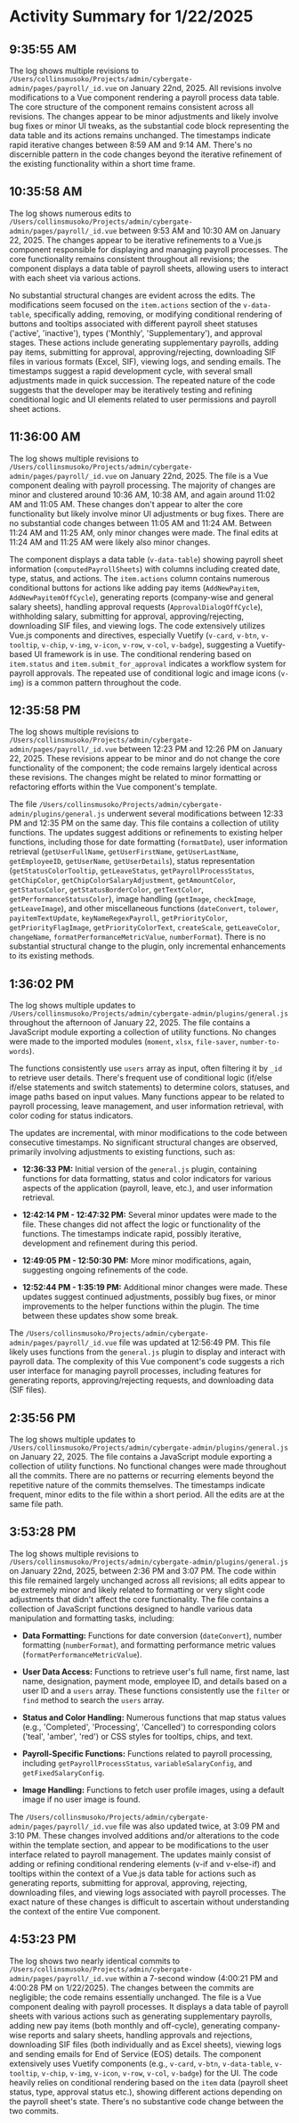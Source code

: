 # Activity Summary for 1/22/2025

## 9:35:55 AM
The log shows multiple revisions to `/Users/collinsmusoko/Projects/admin/cybergate-admin/pages/payroll/_id.vue` on January 22nd, 2025.  All revisions involve modifications to a Vue component rendering a payroll process data table.  The core structure of the component remains consistent across all revisions.  The changes appear to be minor adjustments and likely involve bug fixes or minor UI tweaks, as the substantial code block representing the data table and its actions remains unchanged. The timestamps indicate rapid iterative changes between 8:59 AM and 9:14 AM.  There's no discernible pattern in the code changes beyond the iterative refinement of the existing functionality within a short time frame.


## 10:35:58 AM
The log shows numerous edits to `/Users/collinsmusoko/Projects/admin/cybergate-admin/pages/payroll/_id.vue` between 9:53 AM and 10:30 AM on January 22, 2025.  The changes appear to be iterative refinements to a Vue.js component responsible for displaying and managing payroll processes.  The core functionality remains consistent throughout all revisions; the component displays a data table of payroll sheets, allowing users to interact with each sheet via various actions.

No substantial structural changes are evident across the edits.  The modifications seem focused on the `item.actions` section of the `v-data-table`, specifically adding, removing, or modifying conditional rendering of buttons and tooltips associated with different payroll sheet statuses ('active', 'inactive'), types ('Monthly', 'Supplementary'), and approval stages.  These actions include generating supplementary payrolls, adding pay items, submitting for approval, approving/rejecting, downloading SIF files in various formats (Excel, SIF), viewing logs, and sending emails.  The timestamps suggest a rapid development cycle, with several small adjustments made in quick succession.  The repeated nature of the code suggests that the developer may be iteratively testing and refining conditional logic and UI elements related to user permissions and payroll sheet actions.


## 11:36:00 AM
The log shows multiple revisions to `/Users/collinsmusoko/Projects/admin/cybergate-admin/pages/payroll/_id.vue` on January 22nd, 2025.  The file is a Vue component dealing with payroll processing.  The majority of changes are minor and clustered around 10:36 AM, 10:38 AM, and again around 11:02 AM and 11:05 AM. These changes don't appear to alter the core functionality but likely involve minor UI adjustments or bug fixes.  There are no substantial code changes between 11:05 AM and 11:24 AM.  Between 11:24 AM and 11:25 AM, only minor changes were made. The final edits at 11:24 AM and 11:25 AM were likely also minor changes.

The component displays a data table (`v-data-table`) showing payroll sheet information (`computedPayrollSheets`) with columns including created date, type, status, and actions.  The `item.actions` column contains numerous conditional buttons for actions like adding pay items (`AddNewPayitem`, `AddNewPayitemOffCycle`), generating reports (company-wise and general salary sheets), handling approval requests (`ApprovalDialogOffCycle`), withholding salary, submitting for approval, approving/rejecting, downloading SIF files, and viewing logs. The code extensively utilizes Vue.js components and directives,  especially Vuetify (`v-card`, `v-btn`, `v-tooltip`, `v-chip`, `v-img`, `v-icon`, `v-row`, `v-col`, `v-badge`), suggesting a Vuetify-based UI framework is in use.  The conditional rendering based on `item.status` and `item.submit_for_approval` indicates a workflow system for payroll approvals.  The repeated use of conditional logic and image icons (`v-img`) is a common pattern throughout the code.


## 12:35:58 PM
The log shows multiple revisions to `/Users/collinsmusoko/Projects/admin/cybergate-admin/pages/payroll/_id.vue` between 12:23 PM and 12:26 PM on January 22, 2025.  These revisions appear to be minor and do not change the core functionality of the component; the code remains largely identical across these revisions.  The changes might be related to minor formatting or refactoring efforts within the Vue component's template.


The file `/Users/collinsmusoko/Projects/admin/cybergate-admin/plugins/general.js` underwent several modifications between 12:33 PM and 12:35 PM on the same day. This file contains a collection of utility functions.  The updates suggest additions or refinements to existing helper functions, including those for date formatting (`formatDate`), user information retrieval (`getUserFullName`, `getUserFirstName`, `getUserLastName`, `getEmployeeID`, `getUserName`, `getUserDetails`), status representation (`getStatusColorTooltip`, `getLeaveStatus`, `getPayrollProcessStatus`, `getChipColor`, `getChipColorSalaryAdjustment`, `getAmountColor`, `getStatusColor`, `getStatusBorderColor`, `getTextColor`, `getPerformanceStatusColor`), image handling (`getImage`, `checkImage`, `getLeaveImage`), and other miscellaneous functions (`dateConvert`, `tolower`, `payitemTextUpdate`, `keyNameRegexPayroll`, `getPriorityColor`, `getPriorityFlagImage`, `getPriorityColorText`, `createScale`, `getLeaveColor`, `changeName`, `formatPerformanceMetricValue`, `numberFormat`).  There is no substantial structural change to the plugin, only incremental enhancements to its existing methods.


## 1:36:02 PM
The log shows multiple updates to `/Users/collinsmusoko/Projects/admin/cybergate-admin/plugins/general.js` throughout the afternoon of January 22, 2025.  The file contains a JavaScript module exporting a collection of utility functions. No changes were made to the imported modules (`moment`, `xlsx`, `file-saver`, `number-to-words`).

The functions consistently use `users` array as input, often filtering it by `_id` to retrieve user details.  There's frequent use of conditional logic (if/else if/else statements and switch statements) to determine colors, statuses, and image paths based on input values.  Many functions appear to be related to payroll processing, leave management, and user information retrieval, with color coding for status indicators.

The updates are incremental, with minor modifications to the code between consecutive timestamps.  No significant structural changes are observed, primarily involving adjustments to existing functions, such as:


* **12:36:33 PM:** Initial version of the `general.js` plugin, containing functions for data formatting, status and color indicators for various aspects of the application (payroll, leave, etc.), and user information retrieval.

* **12:42:14 PM - 12:47:32 PM:** Several minor updates were made to the file. These changes did not affect the logic or functionality of the functions. The timestamps indicate rapid, possibly iterative, development and refinement during this period.

* **12:49:05 PM - 12:50:30 PM:** More minor modifications, again, suggesting ongoing refinements of the code.

* **12:52:44 PM - 1:35:19 PM:** Additional minor changes were made.  These updates suggest continued adjustments, possibly bug fixes, or minor improvements to the helper functions within the plugin. The time between these updates show some break.

The `/Users/collinsmusoko/Projects/admin/cybergate-admin/pages/payroll/_id.vue` file was updated at 12:56:49 PM. This file likely uses functions from the `general.js` plugin to display and interact with payroll data. The complexity of this Vue component's code suggests a rich user interface for managing payroll processes, including features for generating reports, approving/rejecting requests, and downloading data (SIF files).


## 2:35:56 PM
The log shows multiple updates to `/Users/collinsmusoko/Projects/admin/cybergate-admin/plugins/general.js` on January 22, 2025.  The file contains a JavaScript module exporting a collection of utility functions.  No functional changes were made throughout all the commits. There are no patterns or recurring elements beyond the repetitive nature of the commits themselves.  The timestamps indicate frequent, minor edits to the file within a short period.  All the edits are at the same file path.


## 3:53:28 PM
The log shows multiple revisions to `/Users/collinsmusoko/Projects/admin/cybergate-admin/plugins/general.js` on January 22nd, 2025, between 2:36 PM and 3:07 PM.  The code within this file remained largely unchanged across all revisions; all edits appear to be extremely minor and likely related to formatting or very slight code adjustments that didn't affect the core functionality.  The file contains a collection of JavaScript functions designed to handle various data manipulation and formatting tasks, including:

* **Data Formatting:** Functions for date conversion (`dateConvert`), number formatting (`numberFormat`), and formatting performance metric values (`formatPerformanceMetricValue`).

* **User Data Access:** Functions to retrieve user's full name, first name, last name, designation, payment mode, employee ID, and details based on a user ID and a `users` array.  These functions consistently use the `filter` or `find` method to search the `users` array.

* **Status and Color Handling:**  Numerous functions that map status values (e.g., 'Completed', 'Processing', 'Cancelled') to corresponding colors ('teal', 'amber', 'red') or CSS styles for tooltips, chips, and text.

* **Payroll-Specific Functions:** Functions related to payroll processing, including `getPayrollProcessStatus`, `variableSalaryConfig`, and `getFixedSalaryConfig`.

* **Image Handling:**  Functions to fetch user profile images, using a default image if no user image is found.

The `/Users/collinsmusoko/Projects/admin/cybergate-admin/pages/payroll/_id.vue` file was also updated twice, at 3:09 PM and 3:10 PM. These changes involved additions and/or alterations to the code within the template section, and appear to be modifications to the user interface related to payroll management.  The updates mainly consist of adding or refining conditional rendering elements (v-if and v-else-if)  and tooltips within the context of a Vue.js data table for actions such as generating reports, submitting for approval, approving, rejecting, downloading files, and viewing logs associated with payroll processes.  The exact nature of these changes is difficult to ascertain without understanding the context of the entire Vue component.


## 4:53:23 PM
The log shows two nearly identical commits to `/Users/collinsmusoko/Projects/admin/cybergate-admin/pages/payroll/_id.vue` within a 7-second window (4:00:21 PM and 4:00:28 PM on 1/22/2025).  The changes between the commits are negligible; the code remains essentially unchanged.  The file is a Vue component dealing with payroll processes. It displays a data table of payroll sheets with various actions such as generating supplementary payrolls, adding new pay items (both monthly and off-cycle), generating company-wise reports and salary sheets, handling approvals and rejections, downloading SIF files (both individually and as Excel sheets), viewing logs and sending emails for End of Service (EOS) details.  The component extensively uses Vuetify components (e.g., `v-card`, `v-btn`, `v-data-table`, `v-tooltip`, `v-chip`, `v-img`, `v-icon`, `v-row`, `v-col`, `v-badge`) for the UI. The code heavily relies on conditional rendering based on the `item` data (payroll sheet status, type, approval status etc.), showing different actions depending on the payroll sheet's state.  There's no substantive code change between the two commits.
